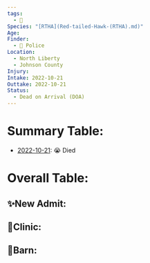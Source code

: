 ```yaml
---
tags:
  - 🦅
Species: "[RTHA](Red-tailed-Hawk-(RTHA).md)"
Age: 
Finder:
  - 🚓 Police
Location:
  - North Liberty
  - Johnson County
Injury: 
Intake: 2022-10-21
Outtake: 2022-10-21
Status:
  - Dead on Arrival (DOA)
---
```


# Summary Table:

- [2022-10-21](../Daily%20Notes/2022-10-21.md): 😭 Died


# Overall Table:

## ✨New Admit:



## 🏥Clinic:



## 🏡Barn:




